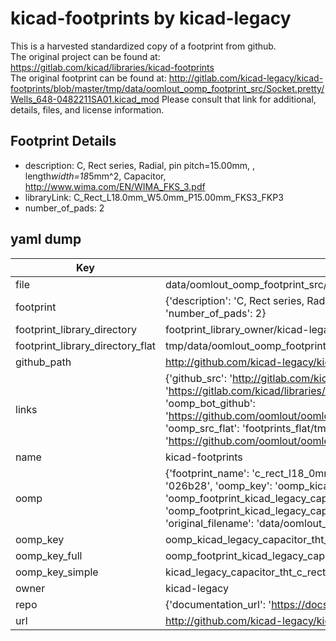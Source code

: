# kicad-footprints by kicad-legacy  
This is a harvested standardized copy of a footprint from github.  
The original project can be found at:  
https://gitlab.com/kicad/libraries/kicad-footprints  
The original footprint can be found at:
http://gitlab.com/kicad-legacy/kicad-footprints/blob/master/tmp/data/oomlout_oomp_footprint_src/Socket.pretty/Wells_648-0482211SA01.kicad_mod
Please consult that link for additional, details, files, and license information.  
## Footprint Details
* description: C, Rect series, Radial, pin pitch=15.00mm, , length*width=18*5mm^2, Capacitor, http://www.wima.com/EN/WIMA_FKS_3.pdf  
* libraryLink: C_Rect_L18.0mm_W5.0mm_P15.00mm_FKS3_FKP3  
* number_of_pads: 2  
## yaml dump  
| Key | Value |  
| --- | --- |  
| file | data/oomlout_oomp_footprint_src/kicad-footprints/Capacitor_THT.pretty/C_Rect_L18.0mm_W5.0mm_P15.00mm_FKS3_FKP3.kicad_mod |  
| footprint | {'description': 'C, Rect series, Radial, pin pitch=15.00mm, , length*width=18*5mm^2, Capacitor, http://www.wima.com/EN/WIMA_FKS_3.pdf', 'libraryLink': 'C_Rect_L18.0mm_W5.0mm_P15.00mm_FKS3_FKP3', 'number_of_pads': 2} |  
| footprint_library_directory | footprint_library_owner/kicad-legacy_kicad-footprints |  
| footprint_library_directory_flat | tmp/data/oomlout_oomp_footprint_src/footprints_flat/kicad_legacy_capacitor_tht_c_rect_l18_0mm_w5_0mm_p15_00mm_fks3_fkp3/working |  
| github_path | http://github.com/kicad-legacy/kicad-footprints/blob/master/tmp/data/oomlout_oomp_footprint_src/Capacitor_THT.pretty/C_Rect_L18.0mm_W5.0mm_P15.00mm_FKS3_FKP3.kicad_mod |  
| links | {'github_src': 'http://gitlab.com/kicad-legacy/kicad-footprints/blob/master/tmp/data/oomlout_oomp_footprint_src/Socket.pretty/Wells_648-0482211SA01.kicad_mod', 'github_src_repo': 'https://gitlab.com/kicad/libraries/kicad-footprints', 'oomp_bot': 'tmp/data/oomlout_oomp_footprint_src/footprints/kicad_legacy_capacitor_tht_c_rect_l18_0mm_w5_0mm_p15_00mm_fks3_fkp3/working', 'oomp_bot_github': 'https://github.com/oomlout/oomlout_oomp_footprint_bot/tree/main/tmp/data/oomlout_oomp_footprint_src/footprints/kicad_legacy_capacitor_tht_c_rect_l18_0mm_w5_0mm_p15_00mm_fks3_fkp3/working', 'oomp_src_flat': 'footprints_flat/tmp/data/oomlout_oomp_footprint_src/footprints_flat/kicad_legacy_capacitor_tht_c_rect_l18_0mm_w5_0mm_p15_00mm_fks3_fkp3/working', 'oomp_src_flat_github': 'https://github.com/oomlout/oomlout_oomp_footprint_src/tree/main/tmp/data/oomlout_oomp_footprint_src/footprints_flat/kicad_legacy_capacitor_tht_c_rect_l18_0mm_w5_0mm_p15_00mm_fks3_fkp3/working'} |  
| name | kicad-footprints |  
| oomp | {'footprint_name': 'c_rect_l18_0mm_w5_0mm_p15_00mm_fks3_fkp3', 'library_name': 'capacitor_tht', 'md5': '026b2836c1185528b026352b20542f3f', 'md5_10': '026b2836c1', 'md5_5': '026b2', 'md5_6': '026b28', 'oomp_key': 'oomp_kicad_legacy_capacitor_tht_c_rect_l18_0mm_w5_0mm_p15_00mm_fks3_fkp3', 'oomp_key_extra': 'oomp_footprint_kicad_legacy_capacitor_tht_c_rect_l18_0mm_w5_0mm_p15_00mm_fks3_fkp3', 'oomp_key_full': 'oomp_footprint_kicad_legacy_capacitor_tht_c_rect_l18_0mm_w5_0mm_p15_00mm_fks3_fkp3_026b28', 'oomp_key_simple': 'kicad_legacy_capacitor_tht_c_rect_l18_0mm_w5_0mm_p15_00mm_fks3_fkp3', 'original_filename': 'data/oomlout_oomp_footprint_src/kicad-footprints/Capacitor_THT.pretty/C_Rect_L18.0mm_W5.0mm_P15.00mm_FKS3_FKP3.kicad_mod', 'owner_name': 'kicad_legacy'} |  
| oomp_key | oomp_kicad_legacy_capacitor_tht_c_rect_l18_0mm_w5_0mm_p15_00mm_fks3_fkp3 |  
| oomp_key_full | oomp_footprint_kicad_legacy_capacitor_tht_c_rect_l18_0mm_w5_0mm_p15_00mm_fks3_fkp3 |  
| oomp_key_simple | kicad_legacy_capacitor_tht_c_rect_l18_0mm_w5_0mm_p15_00mm_fks3_fkp3 |  
| owner | kicad-legacy |  
| repo | {'documentation_url': 'https://docs.github.com/rest/repos/repos#get-a-repository', 'message': 'Not Found'} |  
| url | http://github.com/kicad-legacy/kicad-footprints |  

